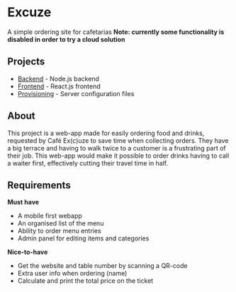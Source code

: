 # Excuze
A simple ordering site for cafetarias
**Note: currently some functionality is disabled in order to try a cloud solution**

## Projects
- [Backend](./backend/) - Node.js backend
- [Frontend](./frontend/) - React.js frontend
- [Provisioning](./provisioning) - Server configuration files

## About
This project is a web-app made for easily ordering food and drinks, requested by Café Ex(c)uze to save time when collecting orders. They have a big terrace and having to walk twice to a customer is a frustrating part of their job. This web-app would make it possible to order drinks having to call a waiter first, effectively cutting their travel time in half.

## Requirements
**Must have**
- A mobile first webapp
- An organised list of the menu
- Ability to order menu entries
- Admin panel for editing items and categories

**Nice-to-have**
- Get the website and table number by scanning a QR-code
- Extra user info when ordering (name)
- Calculate and print the total price on the ticket
